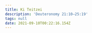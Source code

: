 ```yaml
---
title: Ki Teitzei
description: 'Deuteronomy 21:10–25:19'
tags: null
date: 2021-09-10T00:22:16.154Z
---
```

